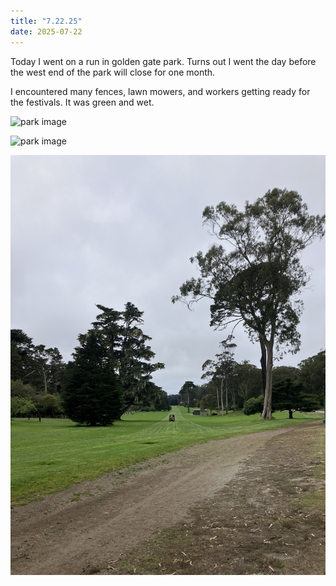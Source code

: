 ```yaml
---
title: "7.22.25"
date: 2025-07-22
---
```


Today I went on a run in golden gate park. Turns out I went the day before the west end of the park will close for one month.

I encountered many fences, lawn mowers, and workers getting ready for the festivals. It was green and wet.

![park image](images/IMG_5904.jpeg)

![park image](images/IMG_5905.jpeg)

![park image](images/IMG_5906.jpeg)

